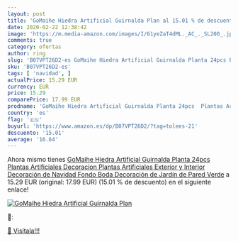 ```yaml
---
layout: post
title: 'GoMaihe Hiedra Artificial Guirnalda Plan al 15.01 % de descuento'
date: 2020-02-22 12:38:42
image: 'https://m.media-amazon.com/images/I/61yeZaT4dML._AC_._SL200_.jpg'
comments: true
category: ofertas
author: ring
slug: 'B07VPT26D2-es GoMaihe Hiedra Artificial Guirnalda Planta 24pcs Plantas...'
sku: 'B07VPT26D2-es'
tags: [ 'navidad', ]
actualPrice: 15.29 EUR
currency: EUR
price: 15.29
comparePrice: 17.99 EUR
prodname: 'GoMaihe Hiedra Artificial Guirnalda Planta 24pcs  Plantas Artificiales Decoracion  Plantas Artificiales Exterior y Interior  Decoración de Navidad Fondo Boda Decoración de Jardín de Pared  Verde'
country: 'es'
flag: '🇪🇸'
buyurl: 'https://www.amazon.es/dp/B07VPT26D2/?tag=tolees-21'
descuento: '15.01'
average: '16.64'
---
```


Ahora mismo tienes [GoMaihe Hiedra Artificial Guirnalda Planta 24pcs  Plantas Artificiales Decoracion  Plantas Artificiales Exterior y Interior  Decoración de Navidad Fondo Boda Decoración de Jardín de Pared  Verde](https://www.amazon.es/dp/B07VPT26D2/?tag=tolees-21) a 15.29 EUR (original: 17.99 EUR) (15.01 %  de descuento) en el siguiente enlace!

[![GoMaihe Hiedra Artificial Guirnalda Plan](https://m.media-amazon.com/images/I/61yeZaT4dML._AC_._SL200_.jpg)](https://www.amazon.es/dp/B07VPT26D2/?tag=tolees-21)

🔎:


[🛒 Visítala!!!](https://www.amazon.es/dp/B07VPT26D2/?tag=tolees-21)
